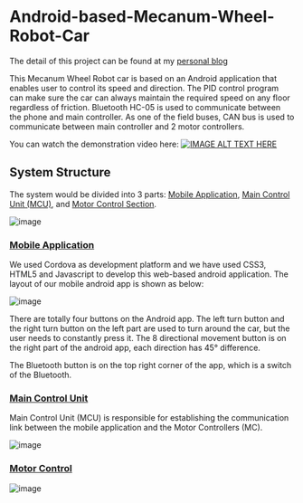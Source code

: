 # Android-based-Mecanum-Wheel-Robot-Car

The detail of this project can be found at my [personal blog](http://www.aaronguan.com/robot-car.html) 

This Mecanum Wheel Robot car is based on an Android application that enables user to control its speed and direction. The PID control program can make sure the car can always maintain the required speed on any floor regardless of friction. Bluetooth HC-05 is used to communicate between the phone and main controller. As one of the field buses, CAN bus is used to communicate between main controller and 2 motor controllers.

You can watch the demonstration video here:
[![IMAGE ALT TEXT HERE](https://img.youtube.com/vi/ALZCfhjqnJk/0.jpg)](https://www.youtube.com/watch?v=ALZCfhjqnJk)

## System Structure

The system would be divided into 3 parts: [Mobile Application](https://github.com/aaronzguan/Android-based-Mecanum-Wheel-Robot-Car/tree/master/Android_App), [Main Control Unit (MCU)](https://github.com/aaronzguan/Android-based-Mecanum-Wheel-Robot-Car/blob/master/MainController.c), and [Motor Control Section](https://github.com/aaronzguan/Android-based-Mecanum-Wheel-Robot-Car/blob/master/MotorController.c).

![image](http://www.aaronguan.com/images/robotcar/structure.png)

### [Mobile Application](https://github.com/aaronzguan/Android-based-Mecanum-Wheel-Robot-Car/tree/master/Android_App)

We used Cordova as development platform and we have used CSS3, HTML5 and Javascript to develop this web-based android application. The layout of our mobile android app is shown as below:

![image](http://www.aaronguan.com/images/robotcar/mobileapp.png)

There are totally four buttons on the Android app. The left turn button and the right turn button on the left part are used to turn around the car, but the user needs to constantly press it. The 8 directional movement button is on the right part of the android app, each direction has 45° difference.

The Bluetooth button is on the top right corner of the app, which is a switch of the Bluetooth.

### [Main Control Unit](https://github.com/aaronzguan/Android-based-Mecanum-Wheel-Robot-Car/blob/master/MainController.c)

Main Control Unit (MCU) is responsible for establishing the communication link between the mobile application and the Motor Controllers (MC). 

![image](http://www.aaronguan.com/images/robotcar/communication.png)

### [Motor Control](https://github.com/aaronzguan/Android-based-Mecanum-Wheel-Robot-Car/blob/master/MotorController.c)

![image](http://www.aaronguan.com/images/robotcar/motor.png)


